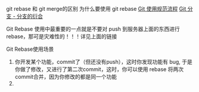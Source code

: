 git rebase 和 git merge的区别
为什么要使用 git rebase
[Git 使用规范流程](http://www.ruanyifeng.com/blog/2015/08/git-use-process.html)
[Git 分支 - 分支的衍合](http://git-scm.com/book/zh/v1/Git-%E5%88%86%E6%94%AF-%E5%88%86%E6%94%AF%E7%9A%84%E8%A1%8D%E5%90%88)

Git Rebase 使用中最重要的一点就是不要对 push 到服务器上面的东西进行rebase，那可是灾难性的！！！详见上面的链接

Git Rebase使用场景
1. 你开发某个功能，commit了（但还没有push），这时你发现功能有 bug, 于是你做了修改，又进行了第二次commit，这时，你可以使用 rebase 将两次commit合并，因为你修改的都是同一个功能
2. 
